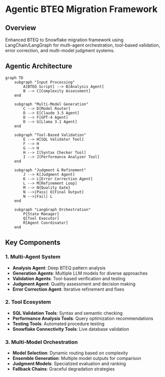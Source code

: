 # Agentic BTEQ Migration Framework

## Overview

Enhanced BTEQ to Snowflake migration framework using LangChain/LangGraph for multi-agent orchestration, tool-based validation, error correction, and multi-model judgment systems.

## Agentic Architecture

```mermaid
graph TD
    subgraph "Input Processing"
        A[BTEQ Script] --> B[Analysis Agent]
        B --> C[Complexity Assessment]
    end
    
    subgraph "Multi-Model Generation"
        C --> D[Model Router]
        D --> E[Claude 3.5 Agent]
        D --> F[GPT-4 Agent] 
        D --> G[Llama 3.1 Agent]
    end
    
    subgraph "Tool-Based Validation"
        E --> H[SQL Validator Tool]
        F --> H
        G --> H
        H --> I[Syntax Checker Tool]
        I --> J[Performance Analyzer Tool]
    end
    
    subgraph "Judgment & Refinement"
        J --> K[Judgment Agent]
        K --> L[Error Correction Agent]
        L --> M[Refinement Loop]
        M --> N{Quality Gate}
        N -->|Pass| O[Final Output]
        N -->|Fail| L
    end
    
    subgraph "LangGraph Orchestration"
        P[State Manager]
        Q[Tool Executor]
        R[Agent Coordinator]
    end
```

## Key Components

### 1. Multi-Agent System
- **Analysis Agent**: Deep BTEQ pattern analysis
- **Generation Agents**: Multiple LLM models for diverse approaches
- **Validation Agents**: Tool-based verification and testing
- **Judgment Agent**: Quality assessment and decision making
- **Error Correction Agent**: Iterative refinement and fixes

### 2. Tool Ecosystem
- **SQL Validation Tools**: Syntax and semantic checking
- **Performance Analysis Tools**: Query optimization recommendations
- **Testing Tools**: Automated procedure testing
- **Snowflake Connectivity Tools**: Live database validation

### 3. Multi-Model Orchestration
- **Model Selection**: Dynamic routing based on complexity
- **Ensemble Generation**: Multiple model outputs for comparison
- **Judgment Models**: Specialized evaluation and ranking
- **Fallback Chains**: Graceful degradation strategies
